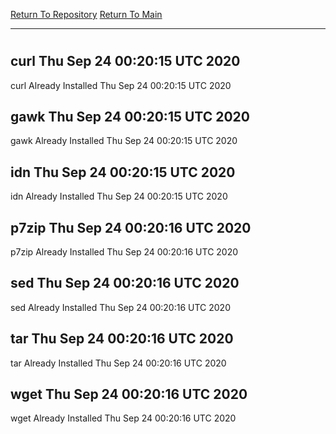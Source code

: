 [Return To Repository](https://github.com/deathbybandaid/piholeparser/)
[Return To Main](https://github.com/deathbybandaid/piholeparser/blob/master/RecentRunLogs/Mainlog.md)
____________________________________
# 
## curl Thu Sep 24 00:20:15 UTC 2020
curl Already Installed Thu Sep 24 00:20:15 UTC 2020
## gawk Thu Sep 24 00:20:15 UTC 2020
gawk Already Installed Thu Sep 24 00:20:15 UTC 2020
## idn Thu Sep 24 00:20:15 UTC 2020
idn Already Installed Thu Sep 24 00:20:15 UTC 2020
## p7zip Thu Sep 24 00:20:16 UTC 2020
p7zip Already Installed Thu Sep 24 00:20:16 UTC 2020
## sed Thu Sep 24 00:20:16 UTC 2020
sed Already Installed Thu Sep 24 00:20:16 UTC 2020
## tar Thu Sep 24 00:20:16 UTC 2020
tar Already Installed Thu Sep 24 00:20:16 UTC 2020
## wget Thu Sep 24 00:20:16 UTC 2020
wget Already Installed Thu Sep 24 00:20:16 UTC 2020
